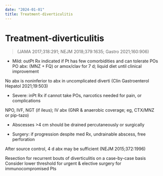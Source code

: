 ```yaml
---
date: "2024-01-01"
title: Treatment-diverticulitis
---
```


# Treatment-diverticulitis

> (JAMA 2017;318:291; NEJM 2018;379:1635; Gastro 2021;160:906)

* Mild: outPt Rx indicated if Pt has few comorbidities and can tolerate POs
PO abx: (MNZ + FQ) or amox/clav for 7 d; liquid diet until clinical improvement

No abx is noninferior to abx in uncomplicated diverti (Clin Gastroenterol Hepatol 2021;19:503)

* Severe: inPt Rx if cannot take POs, narcotics needed for pain, or complications

NPO, IVF, NGT (if ileus); IV abx (GNR & anaerobic coverage; eg, CTX/MNZ or pip-tazo)

* Abscesses >4 cm should be drained percutaneously or surgically

* Surgery: if progression despite med Rx, undrainable abscess, free perforation

After source control, 4 d abx may be sufficient (NEJM 2015;372:1996)

Resection for recurrent bouts of diverticulitis on a case-by-case basis
Consider lower threshold for urgent & elective surgery for immunocompromised Pts
